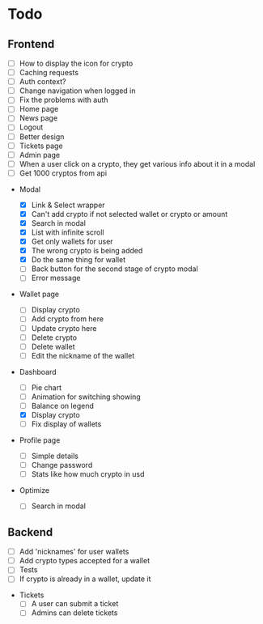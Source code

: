 # Todo

## Frontend

- [ ] How to display the icon for crypto
- [ ] Caching requests
- [ ] Auth context?
- [ ] Change navigation when logged in
- [ ] Fix the problems with auth
- [ ] Home page
- [ ] News page
- [ ] Logout
- [ ] Better design
- [ ] Tickets page
- [ ] Admin page
- [ ] When a user click on a crypto, they get various info about it in a modal
- [ ] Get 1000 cryptos from api

- Modal

  - [x] Link & Select wrapper
  - [x] Can't add crypto if not selected wallet or crypto or amount
  - [x] Search in modal
  - [x] List with infinite scroll
  - [x] Get only wallets for user
  - [x] The wrong crypto is being added
  - [x] Do the same thing for wallet
  - [ ] Back button for the second stage of crypto modal
  - [ ] Error message

- Wallet page

  - [ ] Display crypto
  - [ ] Add crypto from here
  - [ ] Update crypto here
  - [ ] Delete crypto
  - [ ] Delete wallet
  - [ ] Edit the nickname of the wallet

- Dashboard

  - [ ] Pie chart
  - [ ] Animation for switching showing
  - [ ] Balance on legend
  - [x] Display crypto
  - [ ] Fix display of wallets

- Profile page

  - [ ] Simple details
  - [ ] Change password
  - [ ] Stats like how much crypto in usd

- Optimize
  - [ ] Search in modal

## Backend

- [ ] Add 'nicknames' for user wallets
- [ ] Add crypto types accepted for a wallet
- [ ] Tests
- [ ] If crypto is already in a wallet, update it

- Tickets
  - [ ] A user can submit a ticket
  - [ ] Admins can delete tickets
